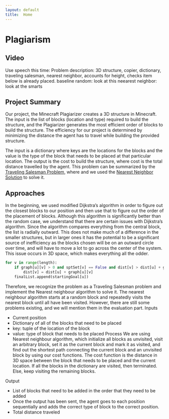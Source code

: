 ```yaml
---
layout: default
title:  Home
---
```


# Plagiarism

## Video
Use speech this time:
Problem description: 3D structure, copier, dictionary, traveling salesman, nearest neighbor, accounts for height, checks item below is already placed.
baseline random: look at this
neearest neighbor: look at the smarts


## Project Summary
Our project, the Minecraft Plagiarizer creates a 3D structure in Minecraft. The input is the list of blocks (location and type) required to build the structure, and the Plagiarizer generates the most efficient order of blocks to build the structure. The efficiency for our project is determined by minimizing the distance the agent has to travel while building the provided structure.

The input is a dictionary where keys are the locations for the blocks and the value is the type of the block that needs to be placed at that particular location. The output is the cost to build the structure, where cost is the total distance travelled by the agent. This problem can be summarized by the [Traveling Salesman Problem](https://en.wikipedia.org/wiki/Travelling_salesman_problem), where  and we used the [Nearest Neighbor Solution](https://en.wikipedia.org/wiki/Nearest_neighbour_algorithm?fbclid=IwAR0C8TO1ORfp6sNmwoBE1F9ggGoWsAIZdxSdivXJWpt1BQIZaxFs0FM74Lk) to solve it.

## Approaches
In the beginning, we used modified Dijkstra’s algorithm in order to figure out the closest blocks to our position and then use that to figure out the order of the placement of blocks. Although this algorithm is significantly better than the random case, we understand that there are certain issues with Dijkstra’s algorithm. Since the algorithm compares everything from the central block, the list is radially outward. This does not make much of a difference in the smaller structures, but in larger ones it has the potential to be a significant source of inefficiency as the blocks chosen will be on an outward circle over time, and will have to move a lot to go across the center of the system. This issue occurs in 3D space, which makes everything all the odder. 

``` python
for v in range(length): 
    if graph[u][v] > 0 and sptSet[v] == False and dist[v] > dist[u] + graph[u][v]:
        dist[v] = dist[u] + graph[u][v] 
    finalList.append(startingGoal[u])
```


Therefore, we recognize the problem as a Traveling Salesman problem and implement the Nearest neighbour algorithm to solve it. The nearest neighbour algorithm starts at a random block and repeatedly visits the nearest block until all have been visited. However, there are still some problems existing, and we will mention them in the evaluation part.
Inputs
* Current position
* Dictionary of all of the blocks that need to be placed
* key: tuple of the location of the block
* value: type of block that needs to be placed
Process We are using Nearest neighbour algorithm, which initialize all blocks as unvisited, visit an arbitrary block, set it as the current block and mark it as visited, and find out the shortest path connecting the current block and an unvisited block by using our cost functions. The cost function is the distance in 3D space between the block that needs to be placed and the current location. If all the blocks in the dictionary are visited, then terminated. Else, keep visiting the remaining blocks.

Output
* List of blocks that need to be added in the order that they need to be added
* Once the output has been sent, the agent goes to each position sequentially and adds the correct type of block to the correct position.
* Total distance traveled

